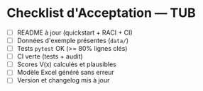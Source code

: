 # Checklist d'Acceptation — TUB

- [ ] README à jour (quickstart + RACI + CI)
- [ ] Données d'exemple présentes (`data/`)
- [ ] Tests `pytest` OK (>= 80% lignes clés)
- [ ] CI verte (tests + audit)
- [ ] Scores V(x) calculés et plausibles
- [ ] Modèle Excel généré sans erreur
- [ ] Version et changelog mis à jour